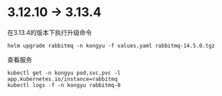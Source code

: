 

# 3.12.10 -> 3.13.4

在3.13.4的版本下执行升级命令

```
helm upgrade rabbitmq -n kongyu -f values.yaml rabbitmq-14.5.0.tgz
```

查看服务

```shell
kubectl get -n kongyu pod,svc,pvc -l app.kubernetes.io/instance=rabbitmq
kubectl logs -f -n kongyu rabbitmq-0
```

